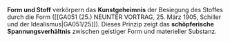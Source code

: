 
**Form und Stoff** verkörpern das **Kunstgeheimnis** der Besiegung des Stoffes durch die Form ([[GA051 (25.) NEUNTER VORTRAG, 25. März 1905, Schiller und der Idealismus|GA051/25]]). Dieses Prinzip zeigt das **schöpferische Spannungsverhältnis** zwischen geistiger Form und materieller Substanz.
